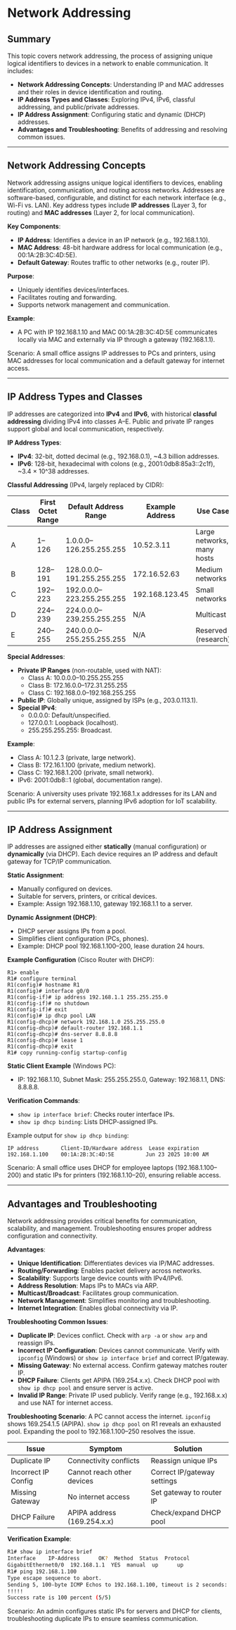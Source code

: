 # Network Addressing

## Summary

This topic covers network addressing, the process of assigning unique logical identifiers to devices in a network to enable communication. It includes:

* **Network Addressing Concepts**: Understanding IP and MAC addresses and their roles in device identification and routing.
* **IP Address Types and Classes**: Exploring IPv4, IPv6, classful addressing, and public/private addresses.
* **IP Address Assignment**: Configuring static and dynamic (DHCP) addresses.
* **Advantages and Troubleshooting**: Benefits of addressing and resolving common issues.

---

## Network Addressing Concepts

Network addressing assigns unique logical identifiers to devices, enabling identification, communication, and routing across networks. Addresses are software-based, configurable, and distinct for each network interface (e.g., Wi-Fi vs. LAN). Key address types include **IP addresses** (Layer 3, for routing) and **MAC addresses** (Layer 2, for local communication).

**Key Components**:
- **IP Address**: Identifies a device in an IP network (e.g., 192.168.1.10).
- **MAC Address**: 48-bit hardware address for local communication (e.g., 00:1A:2B:3C:4D:5E).
- **Default Gateway**: Routes traffic to other networks (e.g., router IP).

**Purpose**:
- Uniquely identifies devices/interfaces.
- Facilitates routing and forwarding.
- Supports network management and communication.

**Example**:
- A PC with IP 192.168.1.10 and MAC 00:1A:2B:3C:4D:5E communicates locally via MAC and externally via IP through a gateway (192.168.1.1).

Scenario: A small office assigns IP addresses to PCs and printers, using MAC addresses for local communication and a default gateway for internet access.

---

## IP Address Types and Classes

IP addresses are categorized into **IPv4** and **IPv6**, with historical **classful addressing** dividing IPv4 into classes A–E. Public and private IP ranges support global and local communication, respectively.

**IP Address Types**:
- **IPv4**: 32-bit, dotted decimal (e.g., 192.168.0.1), ~4.3 billion addresses.
- **IPv6**: 128-bit, hexadecimal with colons (e.g., 2001:0db8:85a3::2c1f), ~3.4 × 10^38 addresses.

**Classful Addressing** (IPv4, largely replaced by CIDR):

| Class | First Octet Range | Default Address Range       | Example Address         | Use Case                     |
|-------|-------------------|-----------------------------|-------------------------|------------------------------|
| A     | 1–126             | 1.0.0.0–126.255.255.255     | 10.52.3.11              | Large networks, many hosts   |
| B     | 128–191           | 128.0.0.0–191.255.255.255   | 172.16.52.63            | Medium networks              |
| C     | 192–223           | 192.0.0.0–223.255.255.255   | 192.168.123.45          | Small networks               |
| D     | 224–239           | 224.0.0.0–239.255.255.255   | N/A                     | Multicast                    |
| E     | 240–255           | 240.0.0.0–255.255.255.255   | N/A                     | Reserved (research)          |

**Special Addresses**:
- **Private IP Ranges** (non-routable, used with NAT):
  - Class A: 10.0.0.0–10.255.255.255
  - Class B: 172.16.0.0–172.31.255.255
  - Class C: 192.168.0.0–192.168.255.255
- **Public IP**: Globally unique, assigned by ISPs (e.g., 203.0.113.1).
- **Special IPv4**:
  - 0.0.0.0: Default/unspecified.
  - 127.0.0.1: Loopback (localhost).
  - 255.255.255.255: Broadcast.

**Example**:
- Class A: 10.1.2.3 (private, large network).
- Class B: 172.16.1.100 (private, medium network).
- Class C: 192.168.1.200 (private, small network).
- IPv6: 2001:0db8::1 (global, documentation range).

Scenario: A university uses private 192.168.1.x addresses for its LAN and public IPs for external servers, planning IPv6 adoption for IoT scalability.

---

## IP Address Assignment

IP addresses are assigned either **statically** (manual configuration) or **dynamically** (via DHCP). Each device requires an IP address and default gateway for TCP/IP communication.

**Static Assignment**:
- Manually configured on devices.
- Suitable for servers, printers, or critical devices.
- Example: Assign 192.168.1.10, gateway 192.168.1.1 to a server.

**Dynamic Assignment (DHCP)**:
- DHCP server assigns IPs from a pool.
- Simplifies client configuration (PCs, phones).
- Example: DHCP pool 192.168.1.100–200, lease duration 24 hours.

**Example Configuration** (Cisco Router with DHCP):
```
R1> enable
R1# configure terminal
R1(config)# hostname R1
R1(config)# interface g0/0
R1(config-if)# ip address 192.168.1.1 255.255.255.0
R1(config-if)# no shutdown
R1(config-if)# exit
R1(config)# ip dhcp pool LAN
R1(config-dhcp)# network 192.168.1.0 255.255.255.0
R1(config-dhcp)# default-router 192.168.1.1
R1(config-dhcp)# dns-server 8.8.8.8
R1(config-dhcp)# lease 1
R1(config-dhcp)# exit
R1# copy running-config startup-config
```

**Static Client Example** (Windows PC):
- IP: 192.168.1.10, Subnet Mask: 255.255.255.0, Gateway: 192.168.1.1, DNS: 8.8.8.8.

**Verification Commands**:
- `show ip interface brief`: Checks router interface IPs.
- `show ip dhcp binding`: Lists DHCP-assigned IPs.

Example output for `show ip dhcp binding`:
```
IP address       Client-ID/Hardware address  Lease expiration
192.168.1.100    00:1A:2B:3C:4D:5E          Jun 23 2025 10:00 AM
```

Scenario: A small office uses DHCP for employee laptops (192.168.1.100–200) and static IPs for printers (192.168.1.10–20), ensuring reliable access.

---

## Advantages and Troubleshooting

Network addressing provides critical benefits for communication, scalability, and management. Troubleshooting ensures proper address configuration and connectivity.

**Advantages**:
- **Unique Identification**: Differentiates devices via IP/MAC addresses.
- **Routing/Forwarding**: Enables packet delivery across networks.
- **Scalability**: Supports large device counts with IPv4/IPv6.
- **Address Resolution**: Maps IPs to MACs via ARP.
- **Multicast/Broadcast**: Facilitates group communication.
- **Network Management**: Simplifies monitoring and troubleshooting.
- **Internet Integration**: Enables global connectivity via IP.

**Troubleshooting Common Issues**:
- **Duplicate IP**: Devices conflict. Check with `arp -a` or `show arp` and reassign IPs.
- **Incorrect IP Configuration**: Devices cannot communicate. Verify with `ipconfig` (Windows) or `show ip interface brief` and correct IP/gateway.
- **Missing Gateway**: No external access. Confirm gateway matches router IP.
- **DHCP Failure**: Clients get APIPA (169.254.x.x). Check DHCP pool with `show ip dhcp pool` and ensure server is active.
- **Invalid IP Range**: Private IP used publicly. Verify range (e.g., 192.168.x.x) and use NAT for internet access.

**Troubleshooting Scenario**: A PC cannot access the internet. `ipconfig` shows 169.254.1.5 (APIPA). `show ip dhcp pool` on R1 reveals an exhausted pool. Expanding the pool to 192.168.1.100–250 resolves the issue.

| Issue                | Symptom                        | Solution                              |
|----------------------|--------------------------------|---------------------------------------|
| Duplicate IP         | Connectivity conflicts        | Reassign unique IPs                  |
| Incorrect IP Config  | Cannot reach other devices    | Correct IP/gateway settings          |
| Missing Gateway      | No internet access            | Set gateway to router IP             |
| DHCP Failure         | APIPA address (169.254.x.x)   | Check/expand DHCP pool               |

**Verification Example**:
```bash
R1# show ip interface brief
Interface    IP-Address      OK?  Method  Status  Protocol
GigabitEthernet0/0  192.168.1.1  YES  manual  up      up
R1# ping 192.168.1.100
Type escape sequence to abort.
Sending 5, 100-byte ICMP Echos to 192.168.1.100, timeout is 2 seconds:
!!!!!
Success rate is 100 percent (5/5)
```

Scenario: An admin configures static IPs for servers and DHCP for clients, troubleshooting duplicate IPs to ensure seamless communication.
